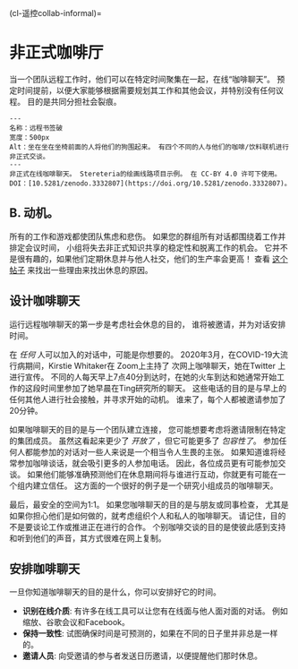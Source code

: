 (cl-遥控collab-informal)=
# 非正式咖啡厅

当一个团队远程工作时，他们可以在特定时间聚集在一起，在线“咖啡聊天”。 预定时间提前，以便大家能够根据需要规划其工作和其他会议，并特别没有任何议程。 目的是共同分担社会裂痕。

```{figure} ../../figures/remote-book-dash.jpg
---
名称：远程书签破
宽度：500px
Alt：坐在坐在坐椅前面的人将他们的狗围起来。 有四个不同的人与他们的咖啡/饮料联机进行非正式交谈。
---
非正式在线咖啡聊天。 Stereteria的绘画线路项目示例。 在 CC-BY 4.0 许可下使用。 DOI：[10.5281/zenodo.3332807](https://doi.org/10.5281/zenodo.3332807)。
```

## B. 动机。

所有的工作和游戏都使团队焦虑和悲伤。 如果您的群组所有对话都围绕着工作并排定会议时间， 小组将失去非正式知识共享的稳定性和脱离工作的机会。 它并不是很有趣的，如果他们定期休息并与他人社交，他们的生产率会更高！ 查看 [这个帖子](https://buffer.com/resources/science-taking-breaks-at-work/) 来找出一些理由来找出休息的原因。

## 设计咖啡聊天

运行远程咖啡聊天的第一步是考虑社会休息的目的， 谁将被邀请，并为对话安排时间。

在 *任何* 人可以加入的对话中，可能是你想要的。 2020年3月，在COVID-19大流行病期间，Kirstie Whitaker在 Zoom</a>上主持了
次网上咖啡聊天，她在Twitter 上进行宣传。 不同的人每天早上7点40分到达时，在她的火车到达和她通常开始工作的这段时间里参加了她早晨在Ting研究所的聊天。 这些电话的目的是与早上的任何其他人进行社会接触，并寻求开始的动机。 谁来了，每个人都被邀请参加了20分钟。</p> 

如果咖啡聊天的目的是与一个团队建立连接， 您可能想要考虑将邀请限制在特定的集团成员。 虽然这看起来更少了 *开放了* ，但它可能更多了 *包容性了*。 参加任何人都能参加的对话对一些人来说是一个相当令人生畏的主张。 如果知道谁将经常参加咖啡谈话，就会吸引更多的人参加电话。 因此，各位成员更有可能参加交谈。 如果他们能够准确预测他们在休息期间将与谁进行互动，你就更有可能在一个组内建立信任。 这方面的一个很好的例子是一个研究小组成员的咖啡聊天。

最后，最安全的空间为1:1。 如果您咖啡聊天的目的是与朋友或同事检查， 尤其是如果你担心他们是如何做的，就考虑组织个人和私人的咖啡聊天。 请记住，目的不是要谈论工作或推进正在进行的合作。 个别咖啡交谈的目的是使彼此感到支持和听到他们的声音，其方式很难在网上复制。



## 安排咖啡聊天

一旦你知道咖啡聊天的目的是什么，你可以安排好它的时间。

- **识别在线介质**: 有许多在线工具可以让您有在线面与他人面对面的对话。 例如缩放、谷歌会议和Facebook。
- **保持一致性**: 试图确保时间是可预测的，如果在不同的日子里并非总是一样的。
- **邀请人员**: 向受邀请的参与者发送日历邀请，以便提醒他们那时休息。
